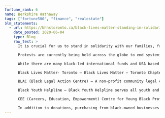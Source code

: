 ```yaml
---
fortune_rank: 6
name: Berkshire Hathaway
tags: ["fortune500", "finance", "realestate"]
blm_statements:
  - url: https://bhhstoronto.ca/black-lives-matter-standing-in-solidarity/
    date_posted: 2020-06-04
    type: Blog
    raw_text: >
      It is crucial for us to stand in solidarity with our families, friends, clients and colleagues to fight the ongoing systemic racism within our own community and the world. On behalf of the Berkshire Hathaway HomeServices Toronto Realty leadership team, we are making an ongoing commitment to educate ourselves and those in our communities on how to be a better ally and make real changes, and vocalizing support more often. By having difficult conversations, speaking up and challenging the systems we have normalized, and loudly showing support for those who need it most, our actions can dictate the future.

      Protests are currently being held across the globe to end systemic racism and violence against the Black community. Support for the movement can take many forms, including participating in demonstrations, having conversations with peers about racism and privilege, contributing monetary donations and more.

      While there are many black-led international funds and USA based charities that have gained traction, there are numerous groups in Toronto and the GTA that are accepting donations to support our local communities. If you are able to, we encourage you to donate to the following local charities, organizations and advocacy groups dedicated to supporting Black members of our community during this difficult time:

      Black Lives Matter- Toronto – Black Lives Matter – Toronto Chapter

      BLAC (Black Legal Action Centre) – A non-profit community legal clinic that provides free legal services for low or no income Black residents of Ontario.

      Black Youth Helpline – Black Youth Helpline serves all youth and specifically responds to the need for a Black youth specific service, positioned and resourced to promote access to professional, culturally appropriate support for youth, families and schools.

      CEE (Careers, Education, Empowerment) Centre for Young Black Professionals – A charity dedicated to addressing economic and social barriers affecting black youth ages 14 and over.

      In addition to donations, purchasing from black-owned businesses is a useful way to support locally. If you’re looking for Black-owned businesses to support, afrobiz and the Black Canada Biz Directory are great resources, containing extensive directories of Black businesses and services that include restaurants, legal services, shops, auto services, artists and more.
---
```

